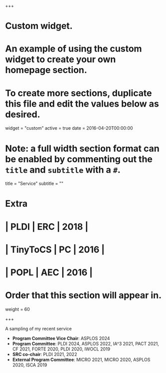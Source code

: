+++
# Custom widget.
# An example of using the custom widget to create your own homepage section.
# To create more sections, duplicate this file and edit the values below as desired.
widget = "custom"
active = true
date = 2016-04-20T00:00:00

# Note: a full width section format can be enabled by commenting out the `title` and `subtitle` with a `#`.
title = "Service"
subtitle = ""

# Extra
# | PLDI        | ERC                   | 2018 |
# | TinyToCS    | PC                    | 2016 |
# | POPL        | AEC                   | 2016 |


# Order that this section will appear in.
weight = 60

+++



A sampling of my recent service

* **Program Committee Vice Chair**: ASPLOS 2024
* **Program Committee**: PLDI 2024, ASPLOS 2022, IA^3 2021, PACT 2021, CF 2021, FORTE 2020, PLDI 2020, IWOCL 2019
* **SRC co-chair**: PLDI 2021, 2022
* **External Program Committee**: MICRO 2021, MICRO 2020, ASPLOS 2020, ISCA 2019
